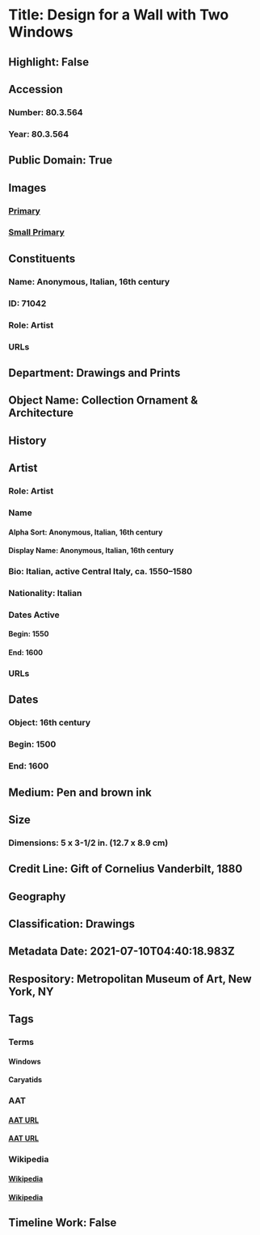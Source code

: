 # Title: Design for a Wall with Two Windows
## Highlight: False
## Accession
### Number: 80.3.564
### Year: 80.3.564
## Public Domain: True
## Images
### [Primary](https://images.metmuseum.org/CRDImages/dp/original/DP801890.jpg)
### [Small Primary](https://images.metmuseum.org/CRDImages/dp/web-large/DP801890.jpg)
## Constituents
### Name: Anonymous, Italian, 16th century
### ID: 71042
### Role: Artist
### URLs
## Department: Drawings and Prints
## Object Name: Collection Ornament & Architecture
## History
## Artist
### Role: Artist
### Name
#### Alpha Sort: Anonymous, Italian, 16th century
#### Display Name: Anonymous, Italian, 16th century
### Bio: Italian, active Central Italy, ca. 1550–1580
### Nationality: Italian
### Dates Active
#### Begin: 1550
#### End: 1600
### URLs
## Dates
### Object: 16th century
### Begin: 1500
### End: 1600
## Medium: Pen and brown ink
## Size
### Dimensions: 5 x 3-1/2 in.  (12.7 x 8.9 cm)
## Credit Line: Gift of Cornelius Vanderbilt, 1880
## Geography
## Classification: Drawings
## Metadata Date: 2021-07-10T04:40:18.983Z
## Respository: Metropolitan Museum of Art, New York, NY
## Tags
### Terms
#### Windows
#### Caryatids
### AAT
#### [AAT URL](http://vocab.getty.edu/page/aat/300002944)
#### [AAT URL](http://vocab.getty.edu/page/aat/300001583)
### Wikipedia
#### [Wikipedia]()
#### [Wikipedia]()
## Timeline Work: False